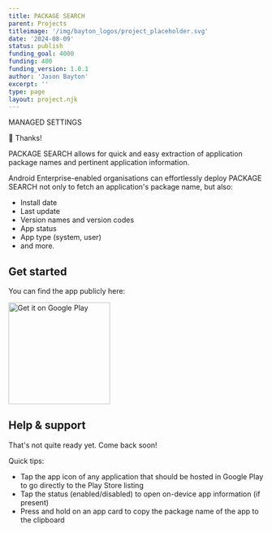 ```yaml
---
title: PACKAGE SEARCH
parent: Projects
titleimage: '/img/bayton_logos/project_placeholder.svg'
date: '2024-08-09'
status: publish
funding_goal: 4000
funding: 400
funding_version: 1.0.1
author: 'Jason Bayton'
excerpt: ''
type: page
layout: project.njk
---
```


<div class="callout callout-blue">
<div class="callout-heading>Don't mind the mess...</div>

PACKAGE SEARCH is brand new, so much so I haven't done the ✨marketing✨ just yet. There's some basic information below, and if you want to know how this area of the site will look shortly, check out [MANAGED SETTINGS](/projects/managed-settings/)

👋 Thanks!

</div>

PACKAGE SEARCH allows for quick and easy extraction of application package names and pertinent application information.

Android Enterprise-enabled organisations can effortlessly deploy PACKAGE SEARCH not only to fetch an application's package name, but also:

- Install date
- Last update
- Version names and version codes
- App status
- App type (system, user)
- and more.

## Get started

You can find the app publicly here:

<a href='https://play.google.com/store/apps/details?id=org.bayton.packagesearch'><img alt='Get it on Google Play' src='https://play.google.com/intl/en_us/badges/static/images/badges/en_badge_web_generic.png' width="200px"/></a>

## Help & support

That's not quite ready yet. Come back soon!

Quick tips:

- Tap the app icon of any application that should be hosted in Google Play to go directly to the Play Store listing
- Tap the status (enabled/disabled) to open on-device app information (if present)
- Press and hold on an app card to copy the package name of the app to the clipboard